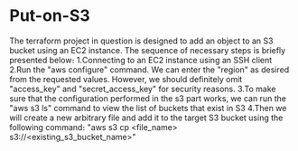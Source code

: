 # Put-on-S3

The terraform project in question is designed to add an object to an S3 bucket using an EC2 instance.
The sequence of necessary steps is briefly presented below։
1.Connecting to an EC2 instance using an SSH client
2.Run the "aws configure" command. We can enter the "region" as desired from the requested values. However, we should definitely omit "access_key" and "secret_access_key" for security reasons.
3.To make sure that the configuration performed in the s3 part works, we can run the "aws s3 ls" command to view the list of buckets that exist in S3
4.Then we will create a new arbitrary file and add it to the target S3 bucket using the following command։
	"aws s3 cp <file_name> s3://<existing_s3_bucket_name>"
